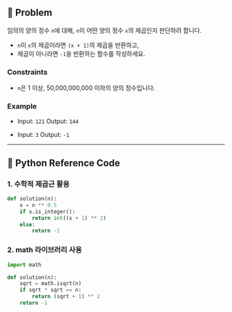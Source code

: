 ## 🧠 Problem
임의의 양의 정수 `n`에 대해, `n`이 어떤 양의 정수 `x`의 제곱인지 판단하려 합니다.

- `n`이 `x`의 제곱이라면 `(x + 1)`의 제곱을 반환하고,
- 제곱이 아니라면 `-1`을 반환하는 함수를 작성하세요.

### Constraints
- `n`은 1 이상, 50,000,000,000 이하의 양의 정수입니다.

### Example

- Input: `121`
  Output: `144`

- Input: `3`
  Output: `-1`

---

## 🐍 Python Reference Code
### 1. 수학적 제곱근 활용
```python
def solution(n):
    x = n ** 0.5
    if x.is_integer():
        return int((x + 1) ** 2)
    else:
        return -1
```

### 2. math 라이브러리 사용
```python
import math

def solution(n):
    sqrt = math.isqrt(n)
    if sqrt * sqrt == n:
        return (sqrt + 1) ** 2
    return -1
```
